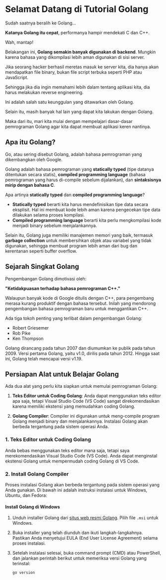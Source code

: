 # Selamat Datang di Tutorial Golang

Sudah saatnya beralih ke Golang...

**Katanya Golang itu cepat**, performanya hampir mendekati C dan C++. 

Wah, mantap!

Belakangan ini, **Golang semakin banyak digunakan di backend**. Mungkin karena bahasa yang dikompilasi lebih aman digunakan di sisi server.

Jika seorang hacker berhasil meretas masuk ke server kita, dia hanya akan mendapatkan file binary, bukan file script terbuka seperti PHP atau JavaScript.

Sehingga jika dia ingin memahami lebih dalam tentang aplikasi kita, dia harus melakukan reverse engineering.

Ini adalah salah satu keunggulan yang ditawarkan oleh Golang.

Selain itu, masih banyak hal lain yang dapat kita lakukan dengan Golang.

Maka dari itu, mari kita mulai dengan mempelajari dasar-dasar pemrograman Golang agar kita dapat membuat aplikasi keren nantinya.

## Apa itu Golang?

Go, atau sering disebut Golang, adalah bahasa pemrograman yang dikembangkan oleh Google.

Golang adalah bahasa pemrograman yang **statically typed** (tipe datanya ditentukan secara statis), **compiled programming language** (bahasa pemrograman yang harus di-compile sebelum dijalankan), dan **sintaksisnya mirip dengan bahasa C**.

Apa artinya **statically typed** dan **compiled programming language**?

- **Statically typed** berarti kita harus mendefinisikan tipe data secara eksplisit. Hal ini membuat kode lebih aman karena pengecekan tipe data dilakukan selama proses kompilasi.
- **Compiled programming language** berarti kita perlu mengkompilasi kode menjadi binary sebelum menjalankannya.

Selain itu, Golang juga memiliki manajemen memori yang baik, termasuk **garbage collection** untuk membersihkan objek atau variabel yang tidak digunakan, sehingga membuat program lebih aman dari bug dan kerentanan seperti buffer overflow.

## Sejarah Singkat Golang

Pengembangan Golang dimotivasi oleh:

**"Ketidakpuasan terhadap bahasa pemrograman C++."**

Walaupun banyak kode di Google ditulis dengan C++, para pengembang merasa kurang produktif dengan bahasa tersebut. Inilah yang mendorong pengembangan bahasa pemrograman baru untuk menggantikan C++.

Ada tiga tokoh penting yang terlibat dalam pengembangan Golang:

- Robert Griesemer
- Rob Pike
- Ken Thompson

Golang dirancang pada tahun 2007 dan diumumkan ke publik pada tahun 2009. Versi pertama Golang, yaitu v1.0, dirilis pada tahun 2012. Hingga saat ini, Golang telah mencapai versi v1.19.

## Persiapan Alat untuk Belajar Golang

Ada dua alat yang perlu kita siapkan untuk memulai pemrograman Golang:

1. **Teks Editor untuk Coding Golang**: Anda dapat menggunakan teks editor apa saja, tetapi Visual Studio Code (VS Code) sangat direkomendasikan karena memiliki ekstensi yang memudahkan coding Golang.

2. **Golang Compiler**: Compiler ini digunakan untuk meng-compile program Golang menjadi binary dan menjalankannya. Instalasi Golang akan berbeda tergantung pada sistem operasi Anda.

### 1. Teks Editor untuk Coding Golang

Anda bebas menggunakan teks editor mana saja, tetapi saya merekomendasikan Visual Studio Code (VS Code). Anda dapat menginstal ekstensi Golang untuk mempermudah coding Golang di VS Code.

### 2. Install Golang Compiler

Proses instalasi Golang akan berbeda tergantung pada sistem operasi yang Anda gunakan. Di bawah ini adalah instruksi instalasi untuk Windows, Ubuntu, dan Fedora:

#### Install Golang di Windows

1. Unduh installer Golang dari [situs web resmi Golang](https://go.dev/dl/). Pilih file `.msi` untuk Windows.

2. Buka installer yang telah diunduh dan ikuti langkah-langkahnya. Pastikan Anda menyetujui EULA (End User License Agreement) selama proses instalasi.

3. Setelah instalasi selesai, buka command prompt (CMD) atau PowerShell, dan jalankan perintah berikut untuk memeriksa versi Golang yang terinstal:

   ```bash
   go version
